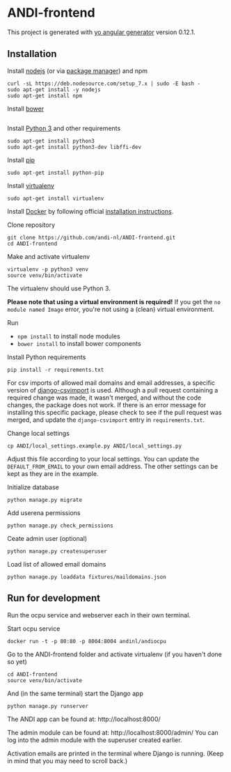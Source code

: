 # ANDI-frontend

This project is generated with [yo angular generator](https://github.com/yeoman/generator-angular)
version 0.12.1.

## Installation

Install [nodejs](https://nodejs.org/en/download/) (or via
  [package manager](https://nodejs.org/en/download/package-manager/)) and npm
```
curl -sL https://deb.nodesource.com/setup_7.x | sudo -E bash -
sudo apt-get install -y nodejs
sudo apt-get install npm
```

Install [bower](https://bower.io/#install-bower)
```

```
Install [Python 3](https://www.python.org/downloads/) and other requirements
```
sudo apt-get install python3
sudo apt-get install python3-dev libffi-dev
```

Install [pip](https://pip.pypa.io/en/stable/installing/)
```
sudo apt-get install python-pip
```

Install [virtualenv](https://virtualenv.pypa.io/en/stable/installation/)
```
sudo apt-get install virtualenv
```

Install [Docker](https://docs.docker.com/engine/installation/) by following official [installation instructions](https://docs.docker.com/engine/installation/linux/ubuntulinux/).

Clone repository
```
git clone https://github.com/andi-nl/ANDI-frontend.git
cd ANDI-frontend
```

Make and activate virtualenv
```
virtualenv -p python3 venv
source venv/bin/activate
```
The virtualenv should use Python 3.

**Please note that using a virtual environment is required!**
If you get the `no module named Image` error, you're not using a (clean) virtual environment.

Run
- `npm install` to install node modules
- `bower install` to install bower components

Install Python requirements
```
pip install -r requirements.txt
```

For csv imports of allowed mail domains and email addresses, a specific version of
[django-csvimport](https://github.com/edcrewe/django-csvimport) is used. Although
a pull request containing a required change was made, it wasn't merged, and without the
code changes, the package does not work. If there is an error message for installing
this specific package, please check to see if the pull request was merged, and update the
`django-csvimport` entry in `requirements.txt`.

Change local settings
```
cp ANDI/local_settings.example.py ANDI/local_settings.py
```

Adjust this file according to your local settings. You can update the `DEFAULT_FROM_EMAIL`
to your own email address. The other settings can be kept as they are in the example.

Initialize database
```
python manage.py migrate
```

Add userena permissions
```
python manage.py check_permissions
```

Ceate admin user (optional)
```
python manage.py createsuperuser
```

Load list of allowed email domains

```
python manage.py loaddata fixtures/maildomains.json
```

## Run for development

Run the ocpu service and webserver each in their own terminal.

Start ocpu service

```
docker run -t -p 80:80 -p 8004:8004 andinl/andiocpu
```

Go to the ANDI-frontend folder and activate virtualenv (if you haven't done so yet)

```
cd ANDI-frontend
source venv/bin/activate
```

And (in the same terminal) start the Django app

```
python manage.py runserver
```

The ANDI app can be found at: http://localhost:8000/

The admin module can be found at: http://localhost:8000/admin/
You can log into the admin module with the superuser created earlier.

Activation emails are printed in the terminal where Django is running. (Keep in
mind that you may need to scroll back.)
